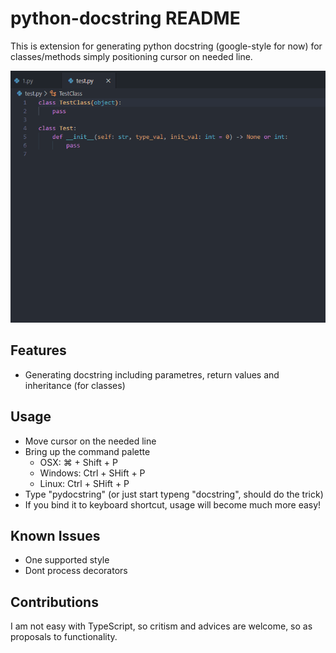 # python-docstring README

This is extension for generating python docstring (google-style for now) for classes/methods simply positioning cursor on needed line.

![feature X](./pydocstring.gif)

## Features

 - Generating docstring including parametres, return values and inheritance (for classes)

## Usage
 - Move cursor on the needed line
 - Bring up the command palette 
   - OSX: &#8984; + Shift + P
   - Windows: Ctrl + SHift + P
   - Linux: Ctrl + SHift + P
- Type "pydocstring" (or just start typeng "docstring", should do the trick)
- If you bind it to keyboard shortcut, usage will become much more easy!

## Known Issues

- One supported style
- Dont process decorators

## Contributions

I am not easy with TypeScript, so critism and advices are welcome, so as proposals to functionality.
